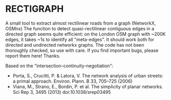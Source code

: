 # RECTIGRAPH
A small tool to extract almost rectilinear roads from a graph (NetworkX, OSMnx)
The function to detect quasi-rectilinear contiguous edges in a directed graph seems quite efficient: on the London OSM graph with ~200K edges, it takes ~1s to identify all "meta-edges". It should work both for directed and undirected networkx graphs.
The code has not been thoroughly checked, so use with care. If you find important bugs, please report them here! Thanks.


Based on the "intersection-continuity-negotiation":
- Porta, S., Crucitti, P. & Latora, V. The network analysis of urban streets: a primal approach. Environ. Plann. B 33, 705–725 (2006)
- Viana, M., Strano, E., Bordin, P. et al. The simplicity of planar networks. Sci Rep 3, 3495 (2013) doi:10.1038/srep03495
